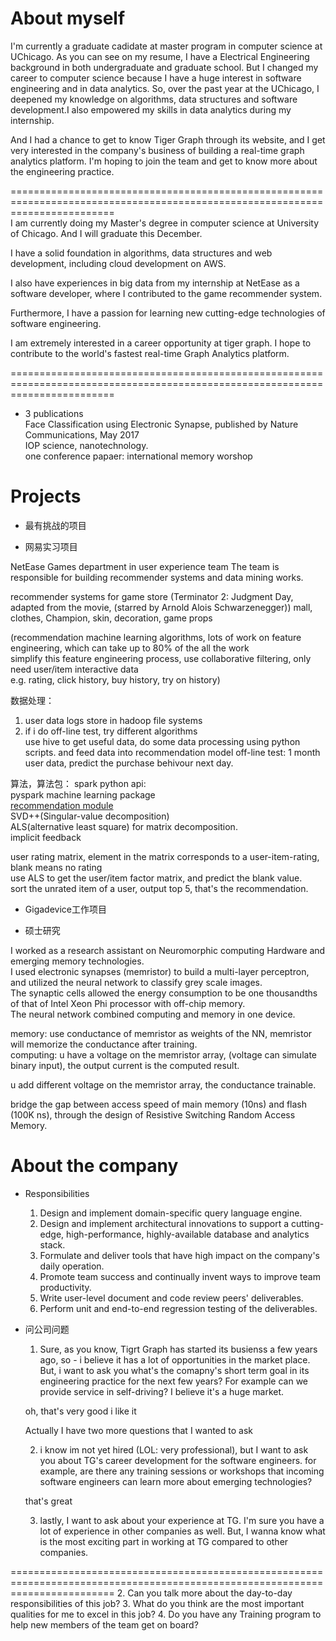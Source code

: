 # About myself

I'm currently a graduate cadidate at master program in computer science at UChicago. As you can see on my resume, 
I have a Electrical Engineering background in both undergraduate and graduate school. But I changed my career to computer
science because I have a huge interest in software engineering and in data analytics. So, over the past year at the UChicago,
I deepened my knowledge on algorithms, data structures and software development.I also empowered my skills in data analytics
during my internship.

And I had a chance to get to know Tiger Graph through its website, and I get very interested in the company's business of building
a real-time graph analytics platform. I'm hoping to join the team and get to know more about the engineering practice.  

==============================================================================================================================  
I am currently doing my Master's degree in computer science at University of Chicago. And I will graduate this December.  

I have a solid foundation in algorithms, data structures and web development, including cloud development on AWS.  

I also have experiences in big data from my internship at NetEase as a software developer, where I contributed to the game recommender system.  

Furthermore, I have a passion for learning new cutting-edge technologies of software engineering.  

I am extremely interested in a career opportunity at tiger graph. I hope to contribute to the world's fastest real-time Graph Analytics platform.

==============================================================================================================================

* 3 publications  
Face Classification using Electronic Synapse, published by Nature Communications, May 2017  
IOP science, nanotechnology.  
one conference papaer: international memory worshop  



# Projects

* 最有挑战的项目



* 网易实习项目

NetEase Games department in user experience team 
The team is responsible for building recommender systems and data mining works.

recommender systems for game store (Terminator 2: Judgment Day, adapted from the movie, (starred by Arnold Alois Schwarzenegger))
mall, clothes, Champion, skin, decoration, game props

(recommendation machine learning algorithms, lots of work on feature engineering, which can take up to 80% of the all the work  
simplify this feature engineering process, use collaborative filtering, only need user/item interactive data  
e.g. rating, click history, buy history, try on history)

数据处理：  
1. user data logs store in hadoop file systems
2. if i do off-line test, try different algorithms  
   use hive to get useful data, do some data processing using python scripts. and feed data into recommendation model
   off-line test: 1 month user data, predict the purchase behivour next day.



算法，算法包： 
spark python api:  
pyspark machine learning package  
[recommendation module](http://spark.apache.org/docs/latest/api/python/pyspark.ml.html#module-pyspark.ml.recommendation)  
SVD++(Singular-value decomposition)  
ALS(alternative least square) for matrix decomposition.  
implicit feedback  

user rating matrix, element in the matrix corresponds to a user-item-rating, blank means no rating  
use ALS to get the user/item factor matrix, and predict the blank value.  
sort the unrated item of a user, output top 5, that's the recommendation.  

* Gigadevice工作项目


* 硕士研究

I worked as a research assistant on Neuromorphic computing Hardware and emerging memory technologies.  
I used electronic synapses (memristor) to build a multi-layer perceptron, and utilized the neural network to classify grey scale images.  
The synaptic cells allowed the energy consumption to be one thousandths of that of Intel Xeon Phi processor with off-chip memory.  
The neural network combined computing and memory in one device.  

memory: use conductance of memristor as weights of the NN, memristor will memorize the conductance after training.  
computing: u have a voltage on the memristor array, (voltage can simulate binary input), the output current is the computed result.  

u add different voltage on the memristor array, the conductance trainable.

bridge the gap between access speed of main memory (10ns) and flash (100K ns), 
through the design of Resistive Switching Random Access Memory.




# About the company

* Responsibilities  
  1. Design and implement domain-specific query language engine.  
  2. Design and implement architectural innovations to support a cutting-edge, high-performance, highly-available database and analytics stack.  
  3. Formulate and deliver tools that have high impact on the company's daily operation.  
  4. Promote team success and continually invent ways to improve team productivity.  
  5. Write user-level document and code review peers' deliverables.  
  6. Perform unit and end-to-end regression testing of the deliverables.
  
* 问公司问题
  1. Sure, as you know, Tigrt Graph has started its busienss a few years ago,
     so - i believe it has a lot of opportunities in the market place. But, i want
     to ask you what's the comapny's short term goal in its engineering practice
     for the next few years? For example can we provide service in self-driving? I believe 
     it's a huge market.
     
   oh, that's very good
   i like it
     
   Actually I have two more questions that I wanted to ask
     
  2. i know im not yet hired (LOL: very professional), but I want to ask you about TG's career
  development for the software engineers. for example, are there any training sessions or workshops that incoming
  software engineers can learn more about emerging technologies?
  
  that's great
  
  3. lastly, I want to ask about your experience at TG. I'm sure you have a lot of experience 
     in other companies as well. But, I wanna know what is the most exciting part in working at TG compared to
     other companies.
     
==============================================================================================================================
  2. Can you talk more about the day-to-day responsibilities of this job?
  3. What do you think are the most important qualities for me to excel in this job? 
  4. Do you have any Training program to help new members of the team get on board?
  

  
  
  

